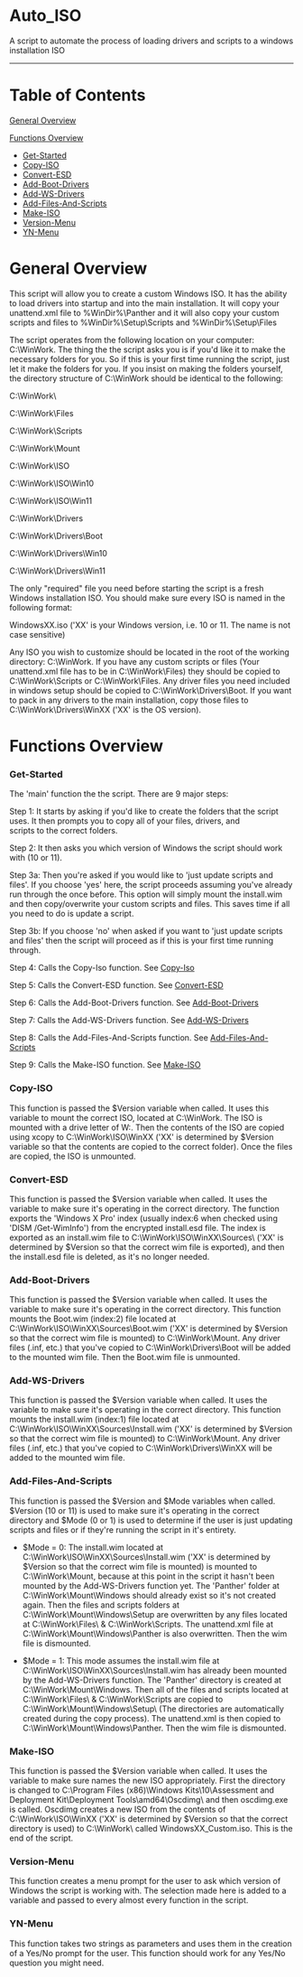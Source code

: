 # Auto_ISO

A script to automate the process of loading drivers and scripts to a windows installation ISO

-----
# Table of Contents
[General Overview](https://github.com/optimuspryne/Create_Custom_Windows_ISO/edit/main/README.md#general-overview)

[Functions Overview](https://github.com/optimuspryne/Create_Custom_Windows_ISO/edit/main/README.md#functions-overview)

* [Get-Started](https://github.com/optimuspryne/Create_Custom_Windows_ISO#get-started)
* [Copy-ISO](https://github.com/optimuspryne/Create_Custom_Windows_ISO#copy-iso)
* [Convert-ESD](https://github.com/optimuspryne/Create_Custom_Windows_ISO#convert-esd)
* [Add-Boot-Drivers](https://github.com/optimuspryne/Create_Custom_Windows_ISO#add-boot-drivers)
* [Add-WS-Drivers](https://github.com/optimuspryne/Create_Custom_Windows_ISO#add-ws-drivers)
* [Add-Files-And-Scripts](https://github.com/optimuspryne/Create_Custom_Windows_ISO#add-files-and-scripts)
* [Make-ISO](https://github.com/optimuspryne/Create_Custom_Windows_ISO#make-iso)
* [Version-Menu](https://github.com/optimuspryne/Create_Custom_Windows_ISO#version-menu)
* [YN-Menu](https://github.com/optimuspryne/Create_Custom_Windows_ISO#yn-menu)
	

# General Overview


This script will allow you to create a custom Windows ISO.  It has the ability to load drivers into startup and into the main installation.  It will copy your unattend.xml file to %WinDir%\Panther and it will also copy your custom scripts and files to %WinDir%\Setup\Scripts and %WinDir%\Setup\Files

The script operates from the following location on your computer: C:\WinWork.  The thing the the script asks you is if you'd like it to make the necessary folders for you. So if this is your first time running the script, just let it make the folders for you.  If you insist on making the folders yourself, the directory structure of C:\WinWork should be identical to the following:

C:\WinWork\

C:\WinWork\Files
  
C:\WinWork\Scripts
  
C:\WinWork\Mount
  
C:\WinWork\ISO
     
C:\WinWork\ISO\Win10
     
C:\WinWork\ISO\Win11
  
C:\WinWork\Drivers
     
C:\WinWork\Drivers\Boot
     
C:\WinWork\Drivers\Win10
     
C:\WinWork\Drivers\Win11
     
The only "required" file you need before starting the script is a fresh Windows installation ISO.  You should make sure every ISO is named in the following format:

WindowsXX.iso ('XX' is your Windows version, i.e. 10 or 11.  The name is not case sensitive)

Any ISO you wish to customize should be located in the root of the working directory: C:\WinWork\.  If you have any custom scripts or files (Your unattend.xml file has to be in C:\WinWork\Files) they should be copied to C:\WinWork\Scripts or C:\WinWork\Files.  Any driver files you need included in windows setup should be copied to C:\WinWork\Drivers\Boot.  If you want to pack in any drivers to the main installation, copy those files to C:\WinWork\Drivers\WinXX ('XX' is the OS version).

  

# Functions Overview


### Get-Started

The 'main' function the the script.  There are 9 major steps:

Step 1: It starts by asking if you'd like to create the folders that the script uses.  It then prompts you to copy all of your files, drivers, and    
            scripts to the correct folders.
  
Step 2: It then asks you which version of Windows the script should work with (10 or 11).
  
Step 3a: Then you're asked if you would like to 'just update scripts and files'. If you choose 'yes' here, the script proceeds assuming you've already run 	    through the once before.  This option will simply mount the install.wim and then copy/overwrite your custom scripts and files.  This saves time if 		 all you need to do is update a script.

Step 3b: If you choose 'no' when asked if you want to 'just update scripts and files' then the script will proceed as if this is your first time running 
         through.

Step 4: Calls the Copy-Iso function.  See [Copy-Iso](https://github.com/optimuspryne/Create_Custom_Windows_ISO#copy-iso)

Step 5: Calls the Convert-ESD function.  See [Convert-ESD](https://github.com/optimuspryne/Create_Custom_Windows_ISO#convert-esd)

Step 6: Calls the Add-Boot-Drivers function.  See [Add-Boot-Drivers](https://github.com/optimuspryne/Create_Custom_Windows_ISO#add-boot-drivers)

Step 7: Calls the Add-WS-Drivers function.  See [Add-WS-Drivers](https://github.com/optimuspryne/Create_Custom_Windows_ISO#add-ws-drivers)

Step 8: Calls the Add-Files-And-Scripts function.  See [Add-Files-And-Scripts](https://github.com/optimuspryne/Create_Custom_Windows_ISO#add-files-and-scripts)

Step 9: Calls the Make-ISO function.  See [Make-ISO](https://github.com/optimuspryne/Create_Custom_Windows_ISO#make-iso)



### Copy-ISO

This function is passed the $Version variable when called.  It uses this variable to mount the correct ISO, located at C:\WinWork.  The ISO is mounted with a drive letter of W:\.  Then the contents of the ISO are copied using xcopy to C:\WinWork\ISO\WinXX ('XX' is determined by $Version variable so that the contents are copied to the correct folder). Once the files are copied, the ISO is unmounted.




### Convert-ESD

This function is passed the $Version variable when called.  It uses the variable to make sure it's operating in the correct directory.  The function exports the 'Windows X Pro' index (usually index:6 when checked using 'DISM /Get-WimInfo') from the encrypted install.esd file.  The index is exported as an install.wim file to C:\WinWork\ISO\WinXX\Sources\ ('XX' is determined by $Version so that the correct wim file is exported), and then the install.esd file is deleted, as it's no longer needed.



### Add-Boot-Drivers

This function is passed the $Version variable when called.  It uses the variable to make sure it's operating in the correct directory.  This function mounts the Boot.wim (index:2) file located at C:\WinWork\ISO\WinXX\Sources\Boot.wim ('XX' is determined by $Version so that the correct wim file is mounted) to C:\WinWork\Mount.  Any driver files (.inf, etc.) that you've copied to C:\WinWork\Drivers\Boot will be added to the mounted wim file.  Then the Boot.wim file is unmounted.



### Add-WS-Drivers

This function is passed the $Version variable when called.  It uses the variable to make sure it's operating in the correct directory.  This function mounts the install.wim (index:1) file located at C:\WinWork\ISO\WinXX\Sources\Install.wim ('XX' is determined by $Version so that the correct wim file is mounted) to C:\WinWork\Mount.  Any driver files (.inf, etc.) that you've copied to C:\WinWork\Drivers\WinXX will be added to the mounted wim file.



### Add-Files-And-Scripts

This function is passed the $Version and $Mode variables when called.  $Version (10 or 11) is used to make sure it's operating in the correct directory and $Mode (0 or 1) is used to determine if the user is just updating scripts and files or if they're running the script in it's entirety.

- $Mode = 0: The install.wim located at C:\WinWork\ISO\WinXX\Sources\Install.wim ('XX' is determined by $Version so that the correct wim file is mounted) 
           is mounted to C:\WinWork\Mount, because at this point in the script it hasn't been mounted by the Add-WS-Drivers function yet.  The 
           'Panther' folder at C:\WinWork\Mount\Windows should already exist so it's not created again.  Then the files and scripts folders at 
           C:\WinWork\Mount\Windows\Setup are overwritten by any files located at C:\WinWork\Files\ & C:\WinWork\Scripts.  The unattend.xml file at 
           C:\WinWork\Mount\Windows\Panther is also overwritten.  Then the wim file is dismounted.
               
- $Mode = 1: This mode assumes the install.wim file at C:\WinWork\ISO\WinXX\Sources\Install.wim has already been mounted by the Add-WS-Drivers 
	     function.  The 'Panther' directory is created at C:\WinWork\Mount\Windows\.  Then all of the files and scripts located at C:\WinWork\Files\ & 
	     C:\WinWork\Scripts are copied to C:\WinWork\Mount\Windows\Setup\ (The directories are automatically created during the copy process).  The 
	     unattend.xml is then copied to C:\WinWork\Mount\Windows\Panther.  Then the wim file is dismounted.



### Make-ISO

This function is passed the $Version variable when called.  It uses the variable to make sure names the new ISO appropriately.  First the directory is changed to C:\Program Files (x86)\Windows Kits\10\Assessment and Deployment Kit\Deployment Tools\amd64\Oscdimg\ and then oscdimg.exe is called.  Oscdimg creates a new ISO from the contents of C:\WinWork\ISO\WinXX ('XX' is determined by $Version so that the correct directory is used) to C:\WinWork\ called WindowsXX_Custom.iso.  This is the end of the script.



### Version-Menu

This function creates a menu prompt for the user to ask which version of Windows the script is working with. The selection made here is added to a variable and passed to every almost every function in the script.



### YN-Menu

This function takes two strings as parameters and uses them in the creation of a Yes/No prompt for the user.  This function should work for any Yes/No question you might need.








